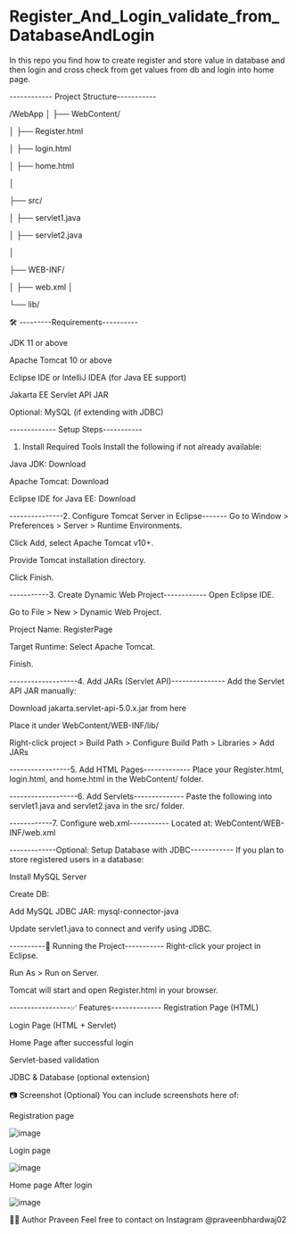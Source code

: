 # Register_And_Login_validate_from_DatabaseAndLogin
In this repo you find how to create register and store value in database and then login and cross check from get values from db and login into home page.


------------ Project Structure-----------

/WebApp
│
├── WebContent/

│   ├── Register.html

│   ├── login.html

│   ├── home.html

│

├── src/

│   ├── servlet1.java

│   ├── servlet2.java

│

├── WEB-INF/

│   ├── web.xml
│

└── lib/ 



🛠️ ---------Requirements----------


JDK 11 or above

Apache Tomcat 10 or above

Eclipse IDE or IntelliJ IDEA (for Java EE support)

Jakarta EE Servlet API JAR

Optional: MySQL (if extending with JDBC)


------------- Setup Steps-----------
1. Install Required Tools
Install the following if not already available:

Java JDK: Download

Apache Tomcat: Download

Eclipse IDE for Java EE: Download

---------------2. Configure Tomcat Server in Eclipse-------
Go to Window > Preferences > Server > Runtime Environments.

Click Add, select Apache Tomcat v10+.

Provide Tomcat installation directory.

Click Finish.

-----------3. Create Dynamic Web Project------------
Open Eclipse IDE.

Go to File > New > Dynamic Web Project.

Project Name: RegisterPage

Target Runtime: Select Apache Tomcat.

Finish.

-------------------4. Add JARs (Servlet API)---------------
Add the Servlet API JAR manually:

Download jakarta.servlet-api-5.0.x.jar from here

Place it under WebContent/WEB-INF/lib/

Right-click project > Build Path > Configure Build Path > Libraries > Add JARs

-----------------5. Add HTML Pages-------------
Place your Register.html, login.html, and home.html in the WebContent/ folder.

-------------------6. Add Servlets--------------
Paste the following into servlet1.java and servlet2.java in the src/ folder.

------------7. Configure web.xml-----------
Located at: WebContent/WEB-INF/web.xml

 -------------Optional: Setup Database with JDBC------------
If you plan to store registered users in a database:

Install MySQL Server

Create DB:

Add MySQL JDBC JAR: mysql-connector-java

Update servlet1.java to connect and verify using JDBC.

----------🚀 Running the Project-----------
Right-click your project in Eclipse.

Run As > Run on Server.

Tomcat will start and open Register.html in your browser.



-----------------✅ Features--------------
 Registration Page (HTML)

 Login Page (HTML + Servlet)

 Home Page after successful login

 Servlet-based validation

 JDBC & Database (optional extension)

📷 Screenshot (Optional)
You can include screenshots here of:

Registration page

![image](https://github.com/user-attachments/assets/fc3f49f1-ca45-46cc-b461-d80270433fb6)


Login page

![image](https://github.com/user-attachments/assets/90dc8b9d-bde1-4017-bd39-414f274415a9)



Home page After login 

![image](https://github.com/user-attachments/assets/b1761f31-7f3a-4d8d-831d-b7200ebcab9b)


🧑‍💻 Author
   Praveen
   Feel free to contact on Instagram @praveenbhardwaj02

